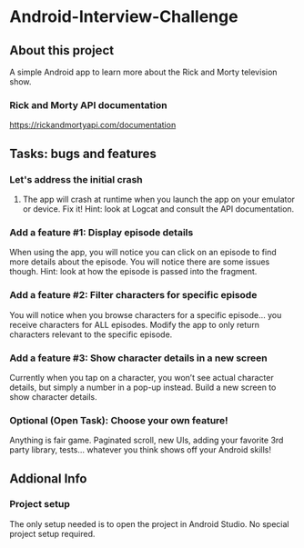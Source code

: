 # Android-Interview-Challenge

## About this project
A simple Android app to learn more about the Rick and Morty television show.

### Rick and Morty API documentation
https://rickandmortyapi.com/documentation

## Tasks: bugs and features

### Let's address the initial crash
1. The app will crash at runtime when you launch the app on your emulator or device. Fix it! Hint: look at Logcat and consult the API documentation.

### Add a feature #1: Display episode details
When using the app, you will notice you can click on an episode to find more details about the episode.
You will notice there are some issues though. Hint: look at how the episode is passed into the fragment.

### Add a feature #2: Filter characters for specific episode
You will notice when you browse characters for a specific episode… you receive characters for ALL episodes. Modify the app to only return characters relevant to the specific episode.

### Add a feature #3: Show character details in a new screen
Currently when you tap on a character, you won’t see actual character details, but simply a number in a pop-up instead. Build a new screen to show character details.

### Optional (Open Task): Choose your own feature!
Anything is fair game. Paginated scroll, new UIs, adding your favorite 3rd party library, tests… whatever you think shows off your Android skills!

## Addional Info
### Project setup
The only setup needed is to open the project in Android Studio. No special project setup required.
